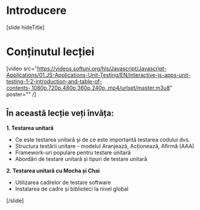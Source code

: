 # Introducere 

[slide hideTitle]
# Conținutul lecției

[video src="https://videos.softuni.org/hls/Javascript/Javascript-Applications/01.JS-Applications-Unit-Testing/EN/interactive-js-apps-unit-testing-1-2-introduction-and-table-of-contents-,1080p,720p,480p,360p,240p,.mp4/urlset/master.m3u8" poster="" /]

## În această lecție veți învăța:

**1. Testarea unitară**

- Ce este testarea unitară și de ce este importantă testarea codului dvs.
- Structura testării unitare - modelul Aranjează, Acționează, Afirmă (AAA)
- Framework-uri populare pentru testare unitară
- Abordări de testare unitară și tipuri de testare unitară

**2. Testarea unitară cu Mocha și Chai**

- Utilizarea cadrelor de testare software
- Instalarea de cadre și biblioteci la nivel global

[/slide]
